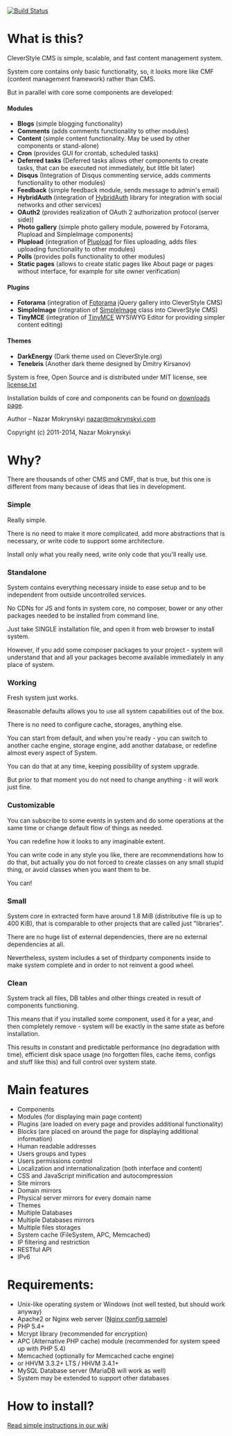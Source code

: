 [![Build Status](https://travis-ci.org/nazar-pc/CleverStyle-CMS.png?branch=master)](https://travis-ci.org/nazar-pc/CleverStyle-CMS)
# What is this?

CleverStyle CMS is simple, scalable, and fast content management system.

System core contains only basic functionality, so, it looks more like CMF (content management framework) rather than CMS.

But in parallel with core some components are developed:

#### Modules

 * **Blogs** (simple blogging functionality)
 * **Comments** (adds comments functionality to other modules)
 * **Content** (simple content functionality. May be used by other components or stand-alone)
 * **Cron** (provides GUI for crontab, scheduled tasks)
 * **Deferred tasks** (Deferred tasks allows other components to create tasks, that can be executed not immediately, but little bit later)
 * **Disqus** (Integration of Disqus commenting service, adds comments functionality to other modules)
 * **Feedback** (simple feedback module, sends message to admin's email)
 * **HybridAuth** (integration of [HybridAuth](https://github.com/hybridauth/hybridauth) library for integration with social networks and other services)
 * **OAuth2** (provides realization of OAuth 2 authorization protocol (server side))
 * **Photo gallery** (simple photo gallery module, powered by Fotorama, Plupload and SimpleImage components)
 * **Plupload** (integration of [Plupload](https://github.com/moxiecode/plupload) for files uploading, adds files uploading functionality to other modules)
 * **Polls** (provides polls functionality to other modules)
 * **Static pages** (allows to create static pages like About page or pages without interface, for example for site owner verification)

#### Plugins

 * **Fotorama** (integration of [Fotorama](https://github.com/artpolikarpov/fotorama) jQuery gallery into CleverStyle CMS)
 * **SimpleImage** (integration of [SimpleImage](https://github.com/claviska/SimpleImage) class into CleverStyle CMS)
 * **TinyMCE** (integration of [TinyMCE](https://github.com/tinymce/tinymce) WYSIWYG Editor for providing simpler content editing)

#### Themes

 * **DarkEnergy** (Dark theme used on CleverStyle.org)
 * **Tenebris** (Another dark theme designed by Dmitry Kirsanov)

System is free, Open Source and is distributed under MIT license, see [license.txt](https://github.com/nazar-pc/CleverStyle-CMS/blob/master/license.txt)

Installation builds of core and components can be found on [downloads page](https://github.com/nazar-pc/CleverStyle-CMS/wiki/Download-installation-packages).

Author – Nazar Mokrynskyi <nazar@mokrynskyi.com>

Copyright (c) 2011-2014, Nazar Mokrynskyi

# Why?
There are thousands of other CMS and CMF, that is true, but this one is different from many because of ideas that lies in development.

### Simple
Really simple.

There is no need to make it more complicated, add more abstractions that is necessary, or write code to support some architecture.

Install only what you really need, write only code that you'll really use.

### Standalone
System contains everything necessary inside to ease setup and to be independent from outside uncontrolled services.

No CDNs for JS and fonts in system core, no composer, bower or any other packages needed to be installed from command line.

Just take SINGLE installation file, and open it from web browser to install system.

However, if you add some composer packages to your project - system will understand that and all your packages become available immediately in any place of system.

### Working
Fresh system just works.

Reasonable defaults allows you to use all system capabilities out of the box.

There is no need to configure cache, storages, anything else.

You can start from default, and when you're ready - you can switch to another cache engine, storage engine, add another database, or redefine almost every aspect of System.

You can do that at any time, keeping possibility of system upgrade.

But prior to that moment you do not need to change anything - it will work just fine.

### Customizable
You can subscribe to some events in system and do some operations at the same time or change default flow of things as needed.

You can redefine how it looks to any imaginable extent.

You can write code in any style you like, there are recommendations how to do that, but actually you do not forced to create classes on any small stupid thing, or avoid classes when you want them to be.

You can!

### Small
System core in extracted form have around 1.8 MiB (distributive file is up to 400 KiB), that is comparable to other projects that are called just "libraries".

There are no huge list of external dependencies, there are no external dependencies at all.

Nevertheless, system includes a set of thirdparty components inside to make system complete and in order to not reinvent a good wheel.

### Clean
System track all files, DB tables and other things created in result of components functioning.

This means that if you installed some component, used it for a year, and then completely remove - system will be exactly in the same state as before installation.

This results in constant and predictable performance (no degradation with time), efficient disk space usage (no forgotten files, cache items, configs and stuff like this) and full control over system state.

# Main features

* Components
 * Modules (for displaying main page content)
 * Plugins (are loaded on every page and provides additional functionality)
 * Blocks (are placed on around the page for displaying additional information)
* Human readable addresses
* Users groups and types
* Users permissions control
* Localization and internationalization (both interface and content)
* CSS and JavaScript minification and autocompression
* Site mirrors
 * Domain mirrors
 * Physical server mirrors for every domain name
* Themes
* Multiple Databases
 * Multiple Databases mirrors
* Multiple files storages
* System cache (FileSystem, APC, Memcached)
* IP filtering and restriction
* RESTful API
* IPv6

# Requirements:

* Unix-like operating system or Windows (not well tested, but should work anyway)
* Apache2 or Nginx web server ([Nginx config sample](https://github.com/nazar-pc/CleverStyle-CMS/wiki/Nginx-config-sample))
* PHP 5.4+
 * Mcrypt library (recommended for encryption)
 * APC (Alternative PHP cache) module (recommended for system speed up with PHP 5.4)
 * Memcached (optionally for Memcached cache engine)
* or HHVM 3.3.2+ LTS / HHVM 3.4.1+
* MySQL Database server (MariaDB will work as well)
 * System may be extended to support other databases

# How to install?

[Read simple instructions in our wiki](https://github.com/nazar-pc/CleverStyle-CMS/wiki/Installation)
